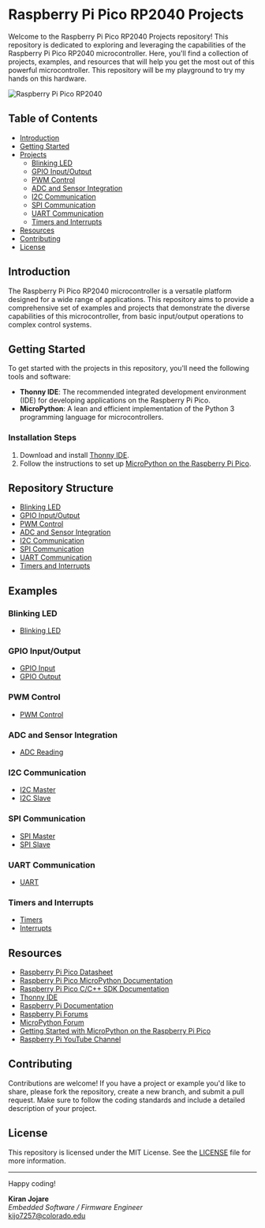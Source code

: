 # Raspberry Pi Pico RP2040 Projects

Welcome to the Raspberry Pi Pico RP2040 Projects repository! This repository is dedicated to exploring and leveraging the capabilities of the Raspberry Pi Pico RP2040 microcontroller. Here, you'll find a collection of projects, examples, and resources that will help you get the most out of this powerful microcontroller. This repository will be my playground to try my hands on this hardware.

![Raspberry Pi Pico RP2040](https://www.newark.com/productimages/standard/en_US/38AK5986-40.jpg)

## Table of Contents
- [Introduction](#introduction)
- [Getting Started](#getting-started)
- [Projects](#projects)
  - [Blinking LED](#blinking-led)
  - [GPIO Input/Output](#gpio-input-output)
  - [PWM Control](#pwm-control)
  - [ADC and Sensor Integration](#adc-and-sensor-integration)
  - [I2C Communication](#i2c-communication)
  - [SPI Communication](#spi-communication)
  - [UART Communication](#uart-communication)
  - [Timers and Interrupts](#timers-and-interrupts)
- [Resources](#resources)
- [Contributing](#contributing)
- [License](#license)

## Introduction
The Raspberry Pi Pico RP2040 microcontroller is a versatile platform designed for a wide range of applications. This repository aims to provide a comprehensive set of examples and projects that demonstrate the diverse capabilities of this microcontroller, from basic input/output operations to complex control systems.

## Getting Started
To get started with the projects in this repository, you'll need the following tools and software:
- **Thonny IDE**: The recommended integrated development environment (IDE) for developing applications on the Raspberry Pi Pico.
- **MicroPython**: A lean and efficient implementation of the Python 3 programming language for microcontrollers.

### Installation Steps
1. Download and install [Thonny IDE](https://thonny.org/).
2. Follow the instructions to set up [MicroPython on the Raspberry Pi Pico](https://projects.raspberrypi.org/en/projects/getting-started-with-the-pico).

## Repository Structure

- [Blinking LED](#blinking-led)
- [GPIO Input/Output](#gpio-input-output)
- [PWM Control](#pwm-control)
- [ADC and Sensor Integration](#adc-and-sensor-integration)
- [I2C Communication](#i2c-communication)
- [SPI Communication](#spi-communication)
- [UART Communication](#uart-communication)
- [Timers and Interrupts](#timers-and-interrupts)

## Examples

### Blinking LED
- [Blinking LED](https://github.com/kiranj26/Raspberry-Pi-Pico-RP2040-Projects/tree/main/examples/Blinking_LED)

### GPIO Input/Output
- [GPIO Input](https://github.com/kiranj26/Raspberry-Pi-Pico-RP2040-Projects/tree/main/examples/GPIO/Input)
- [GPIO Output](https://github.com/kiranj26/Raspberry-Pi-Pico-RP2040-Projects/tree/main/examples/GPIO/Output)

### PWM Control
- [PWM Control](https://github.com/kiranj26/Raspberry-Pi-Pico-RP2040-Projects/tree/main/examples/PWM)

### ADC and Sensor Integration
- [ADC Reading](https://github.com/kiranj26/Raspberry-Pi-Pico-RP2040-Projects/tree/main/examples/ADC)

### I2C Communication
- [I2C Master](https://github.com/kiranj26/Raspberry-Pi-Pico-RP2040-Projects/tree/main/examples/I2C/Master)
- [I2C Slave](https://github.com/kiranj26/Raspberry-Pi-Pico-RP2040-Projects/tree/main/examples/I2C/Slave)

### SPI Communication
- [SPI Master](https://github.com/kiranj26/Raspberry-Pi-Pico-RP2040-Projects/tree/main/examples/SPI/Master)
- [SPI Slave](https://github.com/kiranj26/Raspberry-Pi-Pico-RP2040-Projects/tree/main/examples/SPI/Slave)

### UART Communication
- [UART](https://github.com/kiranj26/Raspberry-Pi-Pico-RP2040-Projects/tree/main/examples/UART)

### Timers and Interrupts
- [Timers](https://github.com/kiranj26/Raspberry-Pi-Pico-RP2040-Projects/tree/main/examples/Timers)
- [Interrupts](https://github.com/kiranj26/Raspberry-Pi-Pico-RP2040-Projects/tree/main/examples/Interrupts)

## Resources
- [Raspberry Pi Pico Datasheet](https://datasheets.raspberrypi.org/pico/pico-datasheet.pdf)
- [Raspberry Pi Pico MicroPython Documentation](https://docs.micropython.org/en/latest/rp2/quickref.html)
- [Raspberry Pi Pico C/C++ SDK Documentation](https://raspberrypi.github.io/pico-sdk-doxygen/)
- [Thonny IDE](https://thonny.org/)
- [Raspberry Pi Documentation](https://www.raspberrypi.org/documentation/)
- [Raspberry Pi Forums](https://www.raspberrypi.org/forums/)
- [MicroPython Forum](https://forum.micropython.org/)
- [Getting Started with MicroPython on the Raspberry Pi Pico](https://projects.raspberrypi.org/en/projects/getting-started-with-the-pico)
- [Raspberry Pi YouTube Channel](https://www.youtube.com/user/RaspberryPiBeginners)

## Contributing
Contributions are welcome! If you have a project or example you'd like to share, please fork the repository, create a new branch, and submit a pull request. Make sure to follow the coding standards and include a detailed description of your project.

## License
This repository is licensed under the MIT License. See the [LICENSE](LICENSE) file for more information.

---

Happy coding!

**Kiran Jojare**  
*Embedded Software / Firmware Engineer*  
kijo7257@colorado.edu
